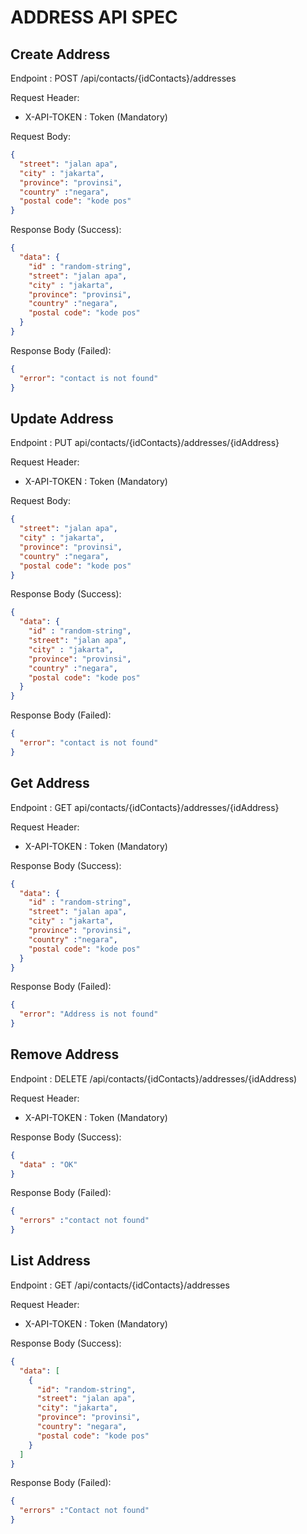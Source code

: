 # ADDRESS API SPEC

## Create Address
Endpoint : POST /api/contacts/{idContacts}/addresses

Request Header:
- X-API-TOKEN : Token (Mandatory)

Request Body:
```json
{
  "street": "jalan apa",
  "city" : "jakarta",
  "province": "provinsi",
  "country" :"negara",
  "postal code": "kode pos"
}
```

Response Body (Success):
```json
{
  "data": {
    "id" : "random-string",
    "street": "jalan apa",
    "city" : "jakarta",
    "province": "provinsi",
    "country" :"negara",
    "postal code": "kode pos"
  }
}
```

Response Body (Failed):
```json
{
  "error": "contact is not found"
}
```

## Update Address

Endpoint : PUT api/contacts/{idContacts}/addresses/{idAddress}

Request Header:
- X-API-TOKEN : Token (Mandatory)

Request Body: 
```json
{
  "street": "jalan apa",
  "city" : "jakarta",
  "province": "provinsi",
  "country" :"negara",
  "postal code": "kode pos"
}
```

Response Body (Success):

```json
{
  "data": {
    "id" : "random-string",
    "street": "jalan apa",
    "city" : "jakarta",
    "province": "provinsi",
    "country" :"negara",
    "postal code": "kode pos"
  }
}
```

Response Body (Failed):

```json
{
  "error": "contact is not found"
}
```


## Get Address

Endpoint : GET api/contacts/{idContacts}/addresses/{idAddress}

Request Header:
- X-API-TOKEN : Token (Mandatory)

Response Body (Success):
```json
{
  "data": {
    "id" : "random-string",
    "street": "jalan apa",
    "city" : "jakarta",
    "province": "provinsi",
    "country" :"negara",
    "postal code": "kode pos"
  }
}
```

Response Body (Failed):
```json
{
  "error": "Address is not found"
}
```


## Remove Address

Endpoint : DELETE /api/contacts/{idContacts}/addresses/{idAddress)

Request Header:
- X-API-TOKEN : Token (Mandatory)

Response Body (Success):
```json
{
  "data" : "OK"
}
```

Response Body (Failed):
```json
{
  "errors" :"contact not found"
}
```

## List Address

Endpoint : GET /api/contacts/{idContacts}/addresses

Request Header:
- X-API-TOKEN : Token (Mandatory)

Response Body (Success):
```json
{
  "data": [
    {
      "id": "random-string",
      "street": "jalan apa",
      "city": "jakarta",
      "province": "provinsi",
      "country": "negara",
      "postal code": "kode pos"
    } 
  ]
}
```

Response Body (Failed):
```json
{
  "errors" :"Contact not found"
}
```

